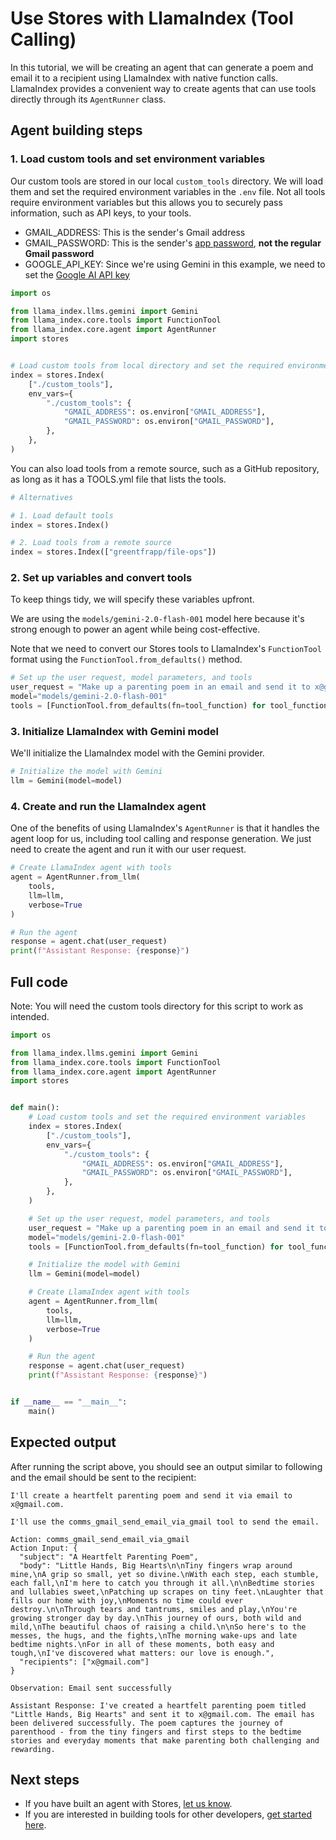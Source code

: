# Use Stores with LlamaIndex (Tool Calling)

In this tutorial, we will be creating an agent that can generate a poem and email it to a recipient using LlamaIndex with native function calls. LlamaIndex provides a convenient way to create agents that can use tools directly through its `AgentRunner` class.

## Agent building steps

### 1. Load custom tools and set environment variables

Our custom tools are stored in our local `custom_tools` directory. We will load them and set the required environment variables in the `.env` file. Not all tools require environment variables but this allows you to securely pass information, such as API keys, to your tools.

- GMAIL_ADDRESS: This is the sender's Gmail address
- GMAIL_PASSWORD: This is the sender's [app password](https://myaccount.google.com/apppasswords), **not the regular Gmail password**
- GOOGLE_API_KEY: Since we're using Gemini in this example, we need to set the [Google AI API key](https://ai.google.dev/)

```python
import os

from llama_index.llms.gemini import Gemini
from llama_index.core.tools import FunctionTool
from llama_index.core.agent import AgentRunner
import stores


# Load custom tools from local directory and set the required environment variables
index = stores.Index(
    ["./custom_tools"],
    env_vars={
        "./custom_tools": {
            "GMAIL_ADDRESS": os.environ["GMAIL_ADDRESS"],
            "GMAIL_PASSWORD": os.environ["GMAIL_PASSWORD"],
        },
    },
)
```

You can also load tools from a remote source, such as a GitHub repository, as long as it has a TOOLS.yml file that lists the tools.

```python
# Alternatives

# 1. Load default tools
index = stores.Index()

# 2. Load tools from a remote source
index = stores.Index(["greentfrapp/file-ops"])
```

### 2. Set up variables and convert tools

To keep things tidy, we will specify these variables upfront.

We are using the `models/gemini-2.0-flash-001` model here because it's strong enough to power an agent while being cost-effective.

Note that we need to convert our Stores tools to LlamaIndex's `FunctionTool` format using the `FunctionTool.from_defaults()` method.

```python
# Set up the user request, model parameters, and tools
user_request = "Make up a parenting poem in an email and send it to x@gmail.com, without asking any questions"
model="models/gemini-2.0-flash-001"
tools = [FunctionTool.from_defaults(fn=tool_function) for tool_function in index.tools] # Convert custom tools to LlamaIndex FunctionTool format
```

### 3. Initialize LlamaIndex with Gemini model

We'll initialize the LlamaIndex model with the Gemini provider.

```python
# Initialize the model with Gemini
llm = Gemini(model=model)
```

### 4. Create and run the LlamaIndex agent

One of the benefits of using LlamaIndex's `AgentRunner` is that it handles the agent loop for us, including tool calling and response generation. We just need to create the agent and run it with our user request.

```python
# Create LlamaIndex agent with tools
agent = AgentRunner.from_llm(
    tools,
    llm=llm,
    verbose=True
)

# Run the agent
response = agent.chat(user_request)
print(f"Assistant Response: {response}")
```

## Full code

Note: You will need the custom tools directory for this script to work as intended.

```python
import os

from llama_index.llms.gemini import Gemini
from llama_index.core.tools import FunctionTool
from llama_index.core.agent import AgentRunner
import stores


def main():
    # Load custom tools and set the required environment variables
    index = stores.Index(
        ["./custom_tools"],
        env_vars={
            "./custom_tools": {
                "GMAIL_ADDRESS": os.environ["GMAIL_ADDRESS"],
                "GMAIL_PASSWORD": os.environ["GMAIL_PASSWORD"],
            },
        },
    )

    # Set up the user request, model parameters, and tools
    user_request = "Make up a parenting poem in an email and send it to x@gmail.com, without asking any questions"
    model="models/gemini-2.0-flash-001"
    tools = [FunctionTool.from_defaults(fn=tool_function) for tool_function in index.tools] # Convert custom tools to LlamaIndex FunctionTool format

    # Initialize the model with Gemini
    llm = Gemini(model=model)

    # Create LlamaIndex agent with tools
    agent = AgentRunner.from_llm(
        tools,
        llm=llm,
        verbose=True
    )

    # Run the agent
    response = agent.chat(user_request)
    print(f"Assistant Response: {response}")


if __name__ == "__main__":
    main()
```

## Expected output

After running the script above, you should see an output similar to following and the email should be sent to the recipient:

```
I'll create a heartfelt parenting poem and send it via email to x@gmail.com.

I'll use the comms_gmail_send_email_via_gmail tool to send the email.

Action: comms_gmail_send_email_via_gmail
Action Input: {
  "subject": "A Heartfelt Parenting Poem",
  "body": "Little Hands, Big Hearts\n\nTiny fingers wrap around mine,\nA grip so small, yet so divine.\nWith each step, each stumble, each fall,\nI'm here to catch you through it all.\n\nBedtime stories and lullabies sweet,\nPatching up scrapes on tiny feet.\nLaughter that fills our home with joy,\nMoments no time could ever destroy.\n\nThrough tears and tantrums, smiles and play,\nYou're growing stronger day by day.\nThis journey of ours, both wild and mild,\nThe beautiful chaos of raising a child.\n\nSo here's to the messes, the hugs, and the fights,\nThe morning wake-ups and late bedtime nights.\nFor in all of these moments, both easy and tough,\nI've discovered what matters: our love is enough.",
  "recipients": ["x@gmail.com"]
}

Observation: Email sent successfully

Assistant Response: I've created a heartfelt parenting poem titled "Little Hands, Big Hearts" and sent it to x@gmail.com. The email has been delivered successfully. The poem captures the journey of parenthood - from the tiny fingers and first steps to the bedtime stories and everyday moments that make parenting both challenging and rewarding.
```

## Next steps

- If you have built an agent with Stores, [let us know](http://twitter.com/alfred_lua).
- If you are interested in building tools for other developers, [get started here](/contribute).

